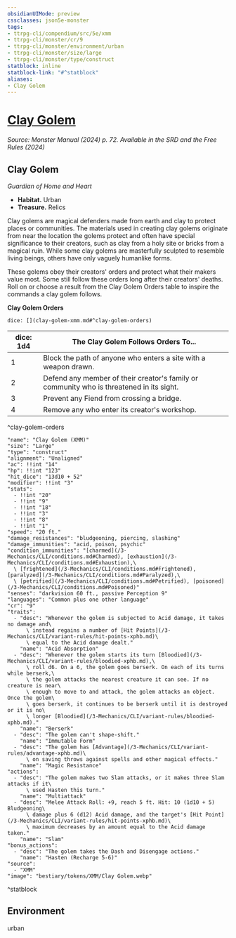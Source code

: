 ```yaml
---
obsidianUIMode: preview
cssclasses: json5e-monster
tags:
- ttrpg-cli/compendium/src/5e/xmm
- ttrpg-cli/monster/cr/9
- ttrpg-cli/monster/environment/urban
- ttrpg-cli/monster/size/large
- ttrpg-cli/monster/type/construct
statblock: inline
statblock-link: "#^statblock"
aliases:
- Clay Golem
---
```

# [Clay Golem](3-Mechanics\CLI\bestiary\construct/clay-golem-xmm.md)
*Source: Monster Manual (2024) p. 72. Available in the <span title='Systems Reference Document (5.2)'>SRD</span> and the Free Rules (2024)*  

## Clay Golem

*Guardian of Home and Heart*

- **Habitat.** Urban  
- **Treasure.** Relics  

Clay golems are magical defenders made from earth and clay to protect places or communities. The materials used in creating clay golems originate from near the location the golems protect and often have special significance to their creators, such as clay from a holy site or bricks from a magical ruin. While some clay golems are masterfully sculpted to resemble living beings, others have only vaguely humanlike forms.

These golems obey their creators' orders and protect what their makers value most. Some still follow these orders long after their creators' deaths. Roll on or choose a result from the Clay Golem Orders table to inspire the commands a clay golem follows.

**Clay Golem Orders**

`dice: [](clay-golem-xmm.md#^clay-golem-orders)`

| dice: 1d4 | The Clay Golem Follows Orders To... |
|-----------|-------------------------------------|
| 1 | Block the path of anyone who enters a site with a weapon drawn. |
| 2 | Defend any member of their creator's family or community who is threatened in its sight. |
| 3 | Prevent any Fiend from crossing a bridge. |
| 4 | Remove any who enter its creator's workshop. |
^clay-golem-orders

```statblock
"name": "Clay Golem (XMM)"
"size": "Large"
"type": "construct"
"alignment": "Unaligned"
"ac": !!int "14"
"hp": !!int "123"
"hit_dice": "13d10 + 52"
"modifier": !!int "3"
"stats":
  - !!int "20"
  - !!int "9"
  - !!int "18"
  - !!int "3"
  - !!int "8"
  - !!int "1"
"speed": "20 ft."
"damage_resistances": "bludgeoning, piercing, slashing"
"damage_immunities": "acid, poison, psychic"
"condition_immunities": "[charmed](/3-Mechanics/CLI/conditions.md#Charmed), [exhaustion](/3-Mechanics/CLI/conditions.md#Exhaustion),\
  \ [frightened](/3-Mechanics/CLI/conditions.md#Frightened), [paralyzed](/3-Mechanics/CLI/conditions.md#Paralyzed),\
  \ [petrified](/3-Mechanics/CLI/conditions.md#Petrified), [poisoned](/3-Mechanics/CLI/conditions.md#Poisoned)"
"senses": "darkvision 60 ft., passive Perception 9"
"languages": "Common plus one other language"
"cr": "9"
"traits":
  - "desc": "Whenever the golem is subjected to Acid damage, it takes no damage and\
      \ instead regains a number of [Hit Points](/3-Mechanics/CLI/variant-rules/hit-points-xphb.md)\
      \ equal to the Acid damage dealt."
    "name": "Acid Absorption"
  - "desc": "Whenever the golem starts its turn [Bloodied](/3-Mechanics/CLI/variant-rules/bloodied-xphb.md),\
      \ roll d6. On a 6, the golem goes berserk. On each of its turns while berserk,\
      \ the golem attacks the nearest creature it can see. If no creature is near\
      \ enough to move to and attack, the golem attacks an object. Once the golem\
      \ goes berserk, it continues to be berserk until it is destroyed or it is no\
      \ longer [Bloodied](/3-Mechanics/CLI/variant-rules/bloodied-xphb.md)."
    "name": "Berserk"
  - "desc": "The golem can't shape-shift."
    "name": "Immutable Form"
  - "desc": "The golem has [Advantage](/3-Mechanics/CLI/variant-rules/advantage-xphb.md)\
      \ on saving throws against spells and other magical effects."
    "name": "Magic Resistance"
"actions":
  - "desc": "The golem makes two Slam attacks, or it makes three Slam attacks if it\
      \ used Hasten this turn."
    "name": "Multiattack"
  - "desc": "Melee Attack Roll: +9, reach 5 ft. Hit: 10 (1d10 + 5) Bludgeoning\
      \ damage plus 6 (d12) Acid damage, and the target's [Hit Point](/3-Mechanics/CLI/variant-rules/hit-points-xphb.md)\
      \ maximum decreases by an amount equal to the Acid damage taken."
    "name": "Slam"
"bonus_actions":
  - "desc": "The golem takes the Dash and Disengage actions."
    "name": "Hasten (Recharge 5-6)"
"source":
  - "XMM"
"image": "bestiary/tokens/XMM/Clay Golem.webp"
```
^statblock

## Environment

urban